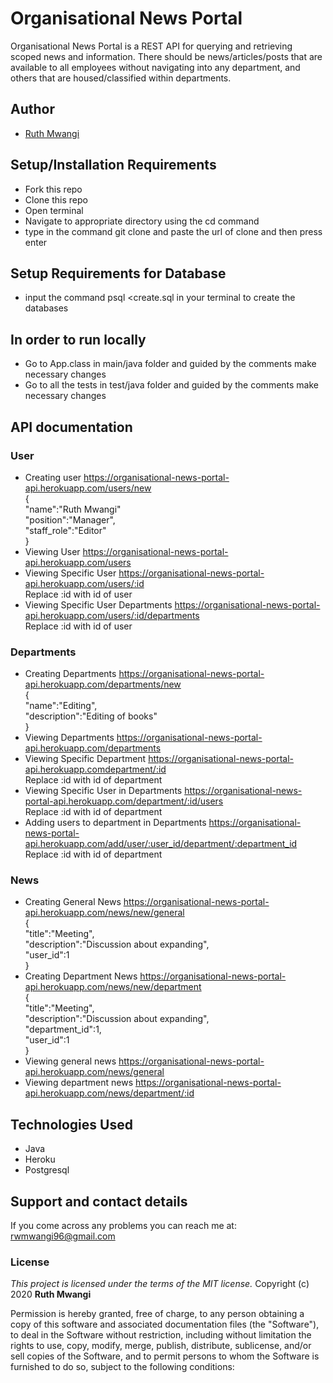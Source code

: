 # Organisational News Portal

Organisational News Portal is a REST API for querying and retrieving scoped news and information.
There should be news/articles/posts that are available to all employees without navigating 
into any department, and others that are housed/classified within departments.

## Author
- [Ruth Mwangi](https://github.com/Ruth-Mwangi)

## Setup/Installation Requirements
* Fork this repo
* Clone this repo 
* Open terminal
* Navigate to appropriate directory using the cd command
* type in the command git clone and paste the url of clone and then press enter 
## Setup Requirements for Database
* input the command psql <create.sql in your terminal to create the databases

## In order to run locally
* Go to App.class in main/java folder and guided by the comments make necessary changes
* Go to all the tests in test/java folder and guided by the comments make necessary changes
## API documentation
### User
* Creating user  https://organisational-news-portal-api.herokuapp.com/users/new \
{ \
  "name":"Ruth Mwangi"\
  "position":"Manager",\
  "staff_role":"Editor"\
 }
 * Viewing User  https://organisational-news-portal-api.herokuapp.com/users 
 * Viewing Specific User https://organisational-news-portal-api.herokuapp.com/users/:id \
 Replace :id with id of user
 * Viewing Specific User Departments  https://organisational-news-portal-api.herokuapp.com/users/:id/departments \
 Replace :id with id of user
 
 ### Departments
 * Creating Departments  https://organisational-news-portal-api.herokuapp.com/departments/new \
{ \
  "name":"Editing",\
  "description":"Editing of books"\
 }
 * Viewing Departments  https://organisational-news-portal-api.herokuapp.com/departments 
 * Viewing Specific Department https://organisational-news-portal-api.herokuapp.comdepartment/:id \
 Replace :id with id of department
 * Viewing Specific User in Departments  https://organisational-news-portal-api.herokuapp.com/department/:id/users \
 Replace :id with id of department
 * Adding users to department in Departments  https://organisational-news-portal-api.herokuapp.com/add/user/:user_id/department/:department_id \
 Replace :id with id of department
 
 ### News
 * Creating General News https://organisational-news-portal-api.herokuapp.com/news/new/general \
{ \
  "title":"Meeting",\
  "description":"Discussion about expanding",\
  "user_id":1 \
 }
 * Creating Department News https://organisational-news-portal-api.herokuapp.com/news/new/department \
{ \
  "title":"Meeting",\
  "description":"Discussion about expanding",\
  "department_id":1, \
  "user_id":1 \
 }
 * Viewing general news  https://organisational-news-portal-api.herokuapp.com/news/general 
 * Viewing department news https://organisational-news-portal-api.herokuapp.com/news/department/:id 
 

## Technologies Used
* Java
* Heroku
* Postgresql
## Support and contact details
If you come across any problems you can reach me at: rwmwangi96@gmail.com

### License
*This project is licensed under the terms of the MIT license.*
Copyright (c) 2020 **Ruth Mwangi**

Permission is hereby granted, free of charge, to any person obtaining a copy
of this software and associated documentation files (the "Software"), to deal
in the Software without restriction, including without limitation the rights
to use, copy, modify, merge, publish, distribute, sublicense, and/or sell
copies of the Software, and to permit persons to whom the Software is
furnished to do so, subject to the following conditions:

